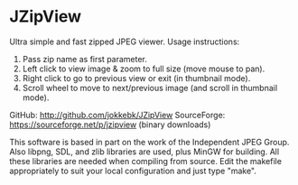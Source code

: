 JZipView
========

Ultra simple and fast zipped JPEG viewer. Usage instructions:

1. Pass zip name as first parameter.
2. Left click to view image & zoom to full size (move mouse to pan).
3. Right click to go to previous view or exit (in thumbnail mode).
4. Scroll wheel to move to next/previous image (and scroll in thumbnail mode).

GitHub: http://github.com/jokkebk/JZipView
SourceForge: https://sourceforge.net/p/jzipview (binary downloads)

This software is based in part on the work of the Independent JPEG Group. Also
libpng, SDL, and zlib libraries are used, plus MinGW for building. All these
libraries are needed when compiling from source. Edit the makefile
appropriately to suit your local configuration and just type "make".
